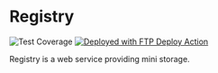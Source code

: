 # Registry

![Test Coverage](https://img.shields.io/endpoint?url=https://registry.davidday.tw/api/registry/6fc9fa40-a6a5-4d72-b82c-31dcfcf7c24f)
[<img alt="Deployed with FTP Deploy Action" src="https://img.shields.io/badge/Deployed With-FTP DEPLOY ACTION-%3CCOLOR%3E?style=for-the-badge&color=0077b6">](https://github.com/SamKirkland/FTP-Deploy-Action)


Registry is a web service providing mini storage.
